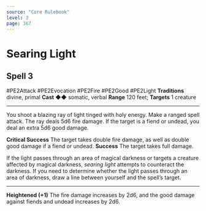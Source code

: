```yaml
---
source: "Core Rulebook"
level: 3
page: 367
---
```


# Searing Light
## Spell 3
#PE2Attack #PE2Evocation #PE2Fire #PE2Good #PE2Light 
**Traditions** divine, primal
**Cast** ◆◆ somatic, verbal
**Range** 120 feet; **Targets** 1 creature

-----
You shoot a blazing ray of light tinged with holy energy. Make a ranged spell attack. The ray deals 5d6 fire damage. If the target is a fiend or undead, you deal an extra 5d6 good damage. 

**Critical Success** The target takes double fire damage, as well as double good damage if a fiend or undead.
**Success** The target takes full damage.  

If the light passes through an area of magical darkness or targets a creature affected by magical darkness, *searing light* attempts to counteract the darkness. If you need to determine whether the light passes through an area of darkness, draw a line between yourself and the spell’s target.  

---
**Heightened (+1)** The fire damage increases by 2d6, and the good damage against fiends and undead increases by 2d6.